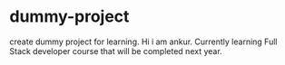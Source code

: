 # dummy-project
create dummy project for learning.
Hi i am ankur. Currently learning Full Stack developer course that will be completed next year.
